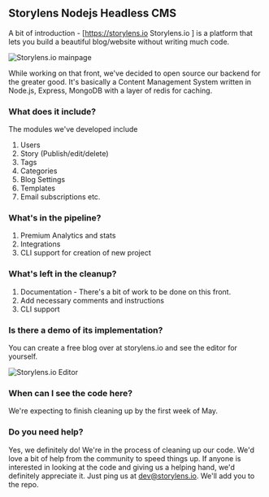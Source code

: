 ## Storylens Nodejs Headless CMS

A bit of introduction - [https://storylens.io Storylens.io ] is a platform that lets you build a beautiful blog/website without writing much code. 


![Storylens.io mainpage](https://res.cloudinary.com/storylens/image/upload/v1587023153/Screenshot_2020-04-16_at_1.14.24_PM.png "Storylens.io Main page")


While working on that front, we've decided to open source our backend for the greater good. It's basically a Content Management System written in Node.js, Express, MongoDB with a layer of redis for caching.

### What does it include?

The modules we've developed include
1. Users
2. Story (Publish/edit/delete)
3. Tags
4. Categories
5. Blog Settings
6. Templates
7. Email subscriptions etc.

### What's in the pipeline?
1. Premium Analytics and stats
2. Integrations
3. CLI support for creation of new project

### What's left in the cleanup?
1. Documentation - There's a bit of work to be done on this front.
2. Add necessary comments and instructions
3. CLI support

### Is there a demo of its implementation?

You can create a free blog over at storylens.io and see the editor for yourself. 

![Storylens.io Editor](https://res.cloudinary.com/storylens/image/upload/v1587026283/ezgif-1-7257deec3671.gif)


### When can I see the code here?
We're expecting to finish cleaning up by the first week of May. 

### Do you need help?
Yes, we definitely do! We're in the process of cleaning up our code. We'd love a bit of help from the community to speed things up. If anyone is interested in looking at the code and giving us a helping hand, we'd definitely appreciate it. Just ping us at dev@storylens.io. We'll add you to the repo.

